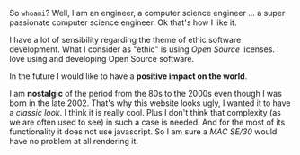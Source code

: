 So `whoami`? Well, I am an engineer, a computer science engineer ... a super passionate computer science engineer. Ok that's how I like it.

I have a lot of sensibility regarding the theme of ethic software development. What I consider as "ethic" is using *Open Source* licenses. I love using and developing Open Source software.

In the future I would like to have a **positive impact on the world**.

I am **nostalgic** of the period from the 80s to the 2000s even though I was born in the late 2002. That's why this website looks ugly, I wanted it to have a *classic look*. I think it is really cool. Plus I don't think that complexity (as we are often used to see) in such a case is needed. And for the most of its functionality it does not use javascript. So I am sure a *MAC SE/30* would have no problem at all rendering it.